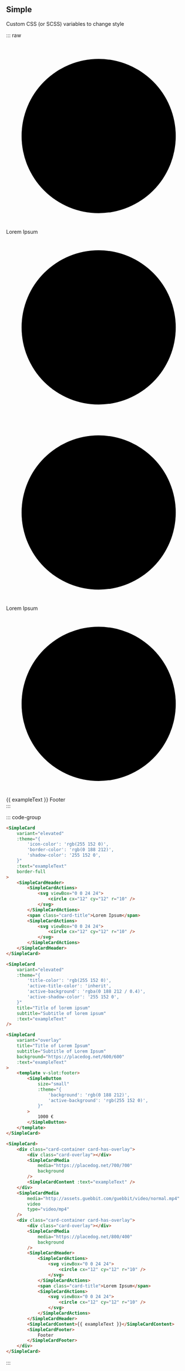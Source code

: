 ## Simple
Custom CSS (or SCSS) variables to change style

::: raw
<div class="dev-section">
    <SimpleCard
        variant="elevated"
        :theme="{
            'icon-color': 'rgb(255 152 0)',
            'border-color': 'rgb(0 188 212)',
            'shadow-color': '255 152 0',
        }"
        :text="exampleText"
        border-full
    >
        <SimpleCardHeader>
            <SimpleCardActions>
                <svg viewBox="0 0 24 24">
                    <circle cx="12" cy="12" r="10" />
                </svg>
            </SimpleCardActions>
            <span class="card-title">Lorem Ipsum</span>
            <SimpleCardActions>
                <svg viewBox="0 0 24 24">
                    <circle cx="12" cy="12" r="10" />
                </svg>
            </SimpleCardActions>
        </SimpleCardHeader>
    </SimpleCard>
    <SimpleCard
        variant="elevated"
        :theme="{
            'title-color': 'rgb(255 152 0)',
            'active-title-color': 'inherit',
            'active-background': 'rgba(0 188 212 / 0.4)',
            'active-shadow-color': '255 152 0',
        }"
        title="Title of lorem ipsum"
        subtitle="Subtitle of lorem ipsum"
        :text="exampleText"
    />
    <SimpleCard
        variant="overlay"
        title="Title of Lorem Ipsum"
        subtitle="Subtitle of Lorem Ipsum"
        background="https://placedog.net/600/600"
        :text="exampleText"
    >
        <template v-slot:footer>
            <SimpleButton
                size="small"
                :theme="{
                    'background': 'rgb(0 188 212)',
                    'active-background': 'rgb(255 152 0)',
                }"
            >
                1000 €
            </SimpleButton>
        </template>
    </SimpleCard>
    <SimpleCard>
        <div class="card-container card-has-overlay">
            <div class="card-overlay"></div>
            <SimpleCardMedia
                media="https://placedog.net/700/700"
                background
            />
            <SimpleCardContent :text="exampleText" />
        </div>
        <SimpleCardMedia
            media="http://assets.guebbit.com/guebbit/video/normal.mp4"
            video
            type="video/mp4"
        />
        <div class="card-container card-has-overlay">
            <div class="card-overlay"></div>
            <SimpleCardMedia
                media="https://placedog.net/800/400"
                background
            />
            <SimpleCardHeader>
                <SimpleCardActions>
                    <svg viewBox="0 0 24 24">
                        <circle cx="12" cy="12" r="10" />
                    </svg>
                </SimpleCardActions>
                <span class="card-title">Lorem Ipsum</span>
                <SimpleCardActions>
                    <svg viewBox="0 0 24 24">
                        <circle cx="12" cy="12" r="10" />
                    </svg>
                </SimpleCardActions>
            </SimpleCardHeader>
            <SimpleCardContent>{{ exampleText }}</SimpleCardContent>
            <SimpleCardFooter>
                Footer
            </SimpleCardFooter>
        </div>
    </SimpleCard>
</div>
:::

::: code-group
```html [border and icons mixed colors]
<SimpleCard
    variant="elevated"
    :theme="{
        'icon-color': 'rgb(255 152 0)',
        'border-color': 'rgb(0 188 212)',
        'shadow-color': '255 152 0',
    }"
    :text="exampleText"
    border-full
>
    <SimpleCardHeader>
        <SimpleCardActions>
            <svg viewBox="0 0 24 24">
                <circle cx="12" cy="12" r="10" />
            </svg>
        </SimpleCardActions>
        <span class="card-title">Lorem Ipsum</span>
        <SimpleCardActions>
            <svg viewBox="0 0 24 24">
                <circle cx="12" cy="12" r="10" />
            </svg>
        </SimpleCardActions>
    </SimpleCardHeader>
</SimpleCard>
```
```html [HOVER background and shadow mixed colors]
<SimpleCard
    variant="elevated"
    :theme="{
        'title-color': 'rgb(255 152 0)',
        'active-title-color': 'inherit',
        'active-background': 'rgba(0 188 212 / 0.4)',
        'active-shadow-color': '255 152 0',
    }"
    title="Title of lorem ipsum"
    subtitle="Subtitle of lorem ipsum"
    :text="exampleText"
/>
```
```html [Descriptive background card]
<SimpleCard
    variant="overlay"
    title="Title of Lorem Ipsum"
    subtitle="Subtitle of Lorem Ipsum"
    background="https://placedog.net/600/600"
    :text="exampleText"
>
    <template v-slot:footer>
        <SimpleButton
            size="small"
            :theme="{
                'background': 'rgb(0 188 212)',
                'active-background': 'rgb(255 152 0)',
            }"
        >
            1000 €
        </SimpleButton>
    </template>
</SimpleCard>
```
```html [Mix of various media and combinations]
<SimpleCard>
    <div class="card-container card-has-overlay">
        <div class="card-overlay"></div>
        <SimpleCardMedia
            media="https://placedog.net/700/700"
            background
        />
        <SimpleCardContent :text="exampleText" />
    </div>
    <SimpleCardMedia
        media="http://assets.guebbit.com/guebbit/video/normal.mp4"
        video
        type="video/mp4"
    />
    <div class="card-container card-has-overlay">
        <div class="card-overlay"></div>
        <SimpleCardMedia
            media="https://placedog.net/800/400"
            background
        />
        <SimpleCardHeader>
            <SimpleCardActions>
                <svg viewBox="0 0 24 24">
                    <circle cx="12" cy="12" r="10" />
                </svg>
            </SimpleCardActions>
            <span class="card-title">Lorem Ipsum</span>
            <SimpleCardActions>
                <svg viewBox="0 0 24 24">
                    <circle cx="12" cy="12" r="10" />
                </svg>
            </SimpleCardActions>
        </SimpleCardHeader>
        <SimpleCardContent>{{ exampleText }}</SimpleCardContent>
        <SimpleCardFooter>
            Footer
        </SimpleCardFooter>
    </div>
</SimpleCard>
```
:::
